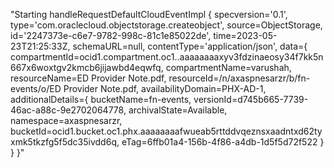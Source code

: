 "Starting handleRequestDefaultCloudEventImpl
{
    specversion='0.1',
    type='com.oraclecloud.objectstorage.createobject',
    source=ObjectStorage,
    id='2247373e-c6e7-9782-998c-81c1e85022de',
    time=2023-05-23T21:25:33Z,
    schemaURL=null,
    contentType='application/json',
    data={
        compartmentId=ocid1.compartment.oc1..aaaaaaaaxyv3fdzinaeosy34f7kk5n667x6woxtgv2kmcb6jijawbd4eqwfq,
        compartmentName=varushah,
        resourceName=ED Provider Note.pdf,
        resourceId=/n/axaspnesarzr/b/fn-events/o/ED Provider Note.pdf, availabilityDomain=PHX-AD-1,
        additionalDetails={
            bucketName=fn-events,
            versionId=d745b665-7739-46ac-a88c-9e2702064778,
            archivalState=Available,
            namespace=axaspnesarzr,
            bucketId=ocid1.bucket.oc1.phx.aaaaaaaafwueab5rttddvqeznsxaadntxd62tyxmk5tkzfg5f5dc35ivdd6q,
            eTag=6ffb01a4-156b-4f86-a4db-1d5f5d72f522
        }
    }
}"